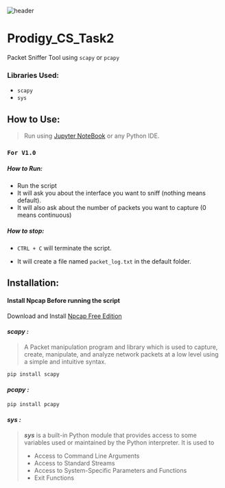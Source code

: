 ![header](https://capsule-render.vercel.app/api?type=slice&height=300&color=gradient&customColorList=0,2,2,5,4,6,8,10,12,14,16,20,30&text=Packet%20Sniffer%20Tooo&fontSize=50&fontAlign=54&rotate=19&fontAlignY=45&textBg=false&animation=twinkling)
# Prodigy_CS_Task2
Packet Sniffer Tool using `scapy` or `pcapy`

### Libraries Used:
+ `scapy`
+ `sys`

## How to Use:
> Run using [Jupyter NoteBook](https://jupyter.org/) or any Python IDE.  

### `For V1.0`

##### How to Run:
+ Run the script
+ It will ask you about the interface you want to sniff (nothing means default).
+ It will also ask about the number of packets you want to capture (0 means continuous)
  
##### How to stop:
+ `CTRL + C` will terminate the script.

+ It will create a file named `packet_log.txt` in the default folder.

## Installation:

#### **Install Npcap Before running the script**
Download and Install [Npcap Free Edition](https://npcap.com/#download) 

#### ***scapy :***
> A Packet manipulation program and library which is used to capture, create, manipulate, and analyze network packets at a low level using a simple and intuitive syntax.
```bash
pip install scapy
```

#### ***pcapy :***

```bash
pip install pcapy
```
#### ***sys :***
> ***sys*** is a built-in Python module that provides access to some variables used or maintained by the Python interpreter. It is used to 
> + Access to Command Line Arguments
> + Access to Standard Streams
> + Access to System-Specific Parameters and Functions 
> + Exit Functions

